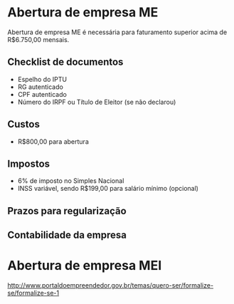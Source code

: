 # Abertura de empresa ME

Abertura de empresa ME é necessária para faturamento superior acima de R$6.750,00 mensais.

## Checklist de documentos

- Espelho do IPTU
- RG autenticado
- CPF autenticado
- Número do IRPF ou Título de Eleitor (se não declarou)

## Custos

- R$800,00 para abertura

## Impostos 

- 6% de imposto no Simples Nacional
- INSS variável, sendo R$199,00 para salário mínimo (opcional)

## Prazos para regularização

## Contabilidade da empresa

# Abertura de empresa MEI

http://www.portaldoempreendedor.gov.br/temas/quero-ser/formalize-se/formalize-se-1
